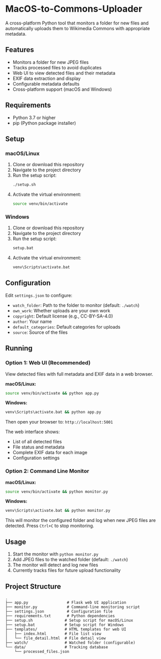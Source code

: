 # MacOS-to-Commons-Uploader

A cross-platform Python tool that monitors a folder for new files and automatically uploads them to Wikimedia Commons with appropriate metadata.

## Features

- Monitors a folder for new JPEG files
- Tracks processed files to avoid duplicates
- Web UI to view detected files and their metadata
- EXIF data extraction and display
- Configurable metadata defaults
- Cross-platform support (macOS and Windows)

## Requirements

- Python 3.7 or higher
- pip (Python package installer)

## Setup

### macOS/Linux

1. Clone or download this repository
2. Navigate to the project directory
3. Run the setup script:
   ```bash
   ./setup.sh
   ```
4. Activate the virtual environment:
   ```bash
   source venv/bin/activate
   ```

### Windows

1. Clone or download this repository
2. Navigate to the project directory
3. Run the setup script:
   ```cmd
   setup.bat
   ```
4. Activate the virtual environment:
   ```cmd
   venv\Scripts\activate.bat
   ```

## Configuration

Edit `settings.json` to configure:
- `watch_folder`: Path to the folder to monitor (default: `./watch`)
- `own_work`: Whether uploads are your own work
- `copyright`: Default license (e.g., CC-BY-SA-4.0)
- `author`: Your name
- `default_categories`: Default categories for uploads
- `source`: Source of the files

## Running

### Option 1: Web UI (Recommended)

View detected files with full metadata and EXIF data in a web browser.

**macOS/Linux:**
```bash
source venv/bin/activate && python app.py
```

**Windows:**
```cmd
venv\Scripts\activate.bat && python app.py
```

Then open your browser to: `http://localhost:5001`

The web interface shows:
- List of all detected files
- File status and metadata
- Complete EXIF data for each image
- Configuration settings

### Option 2: Command Line Monitor

**macOS/Linux:**
```bash
source venv/bin/activate && python monitor.py
```

**Windows:**
```cmd
venv\Scripts\activate.bat && python monitor.py
```

This will monitor the configured folder and log when new JPEG files are detected. Press `Ctrl+C` to stop monitoring.

## Usage

1. Start the monitor with `python monitor.py`
2. Add JPEG files to the watched folder (default: `./watch`)
3. The monitor will detect and log new files
4. Currently tracks files for future upload functionality

## Project Structure

```
.
├── app.py                 # Flask web UI application
├── monitor.py             # Command-line monitoring script
├── settings.json          # Configuration file
├── requirements.txt       # Python dependencies
├── setup.sh              # Setup script for macOS/Linux
├── setup.bat             # Setup script for Windows
├── templates/            # HTML templates for web UI
│   ├── index.html        # File list view
│   └── file_detail.html  # File detail view
├── watch/                # Watched folder (configurable)
└── data/                 # Tracking database
    └── processed_files.json
```
